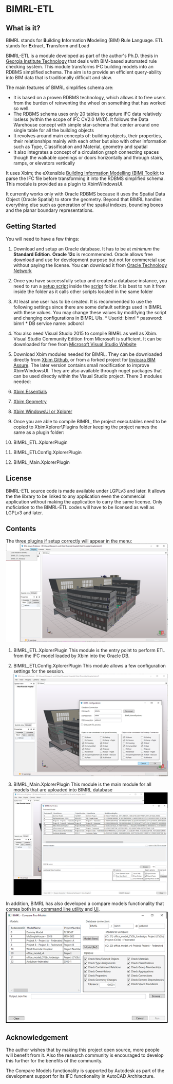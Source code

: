 # BIMRL-ETL
## What is it?
BIMRL stands for **B**uilding **I**nformation **M**odeling (BIM) **R**ule **L**anguage.
ETL stands for **E**xtract, **T**ransform and **L**oad

BIMRL-ETL is a module developed as part of the author's Ph.D. thesis in [Georgia Institute Technology](http://www.gatech.edu) that deals with BIM-based automated rule checking system. This module transforms IFC building models into an RDBMS simplified schema. The aim is to provide an efficient query-ability into BIM data that is traditionally difficult and slow.

The main features of BIMRL simplifies schema are:
* It is based on a proven RDBMS technology, which allows it to free users from the burden of reinventing the wheel on something that has worked so well.
* The RDBMS schema uses only 20 tables to capture IFC data relatively losless (within the scope of IFC CV2.0 MVD). It follows the Data Warehouse concept with simple star-schema that center around one single table for all the building objects
* It revolves around main concepts of: building objects, their properties, their relationships mainly with each other but also with other information such as Type, Classification and Material, geometry and spatial
* It also integrates a concept of a circulation graph connecting spaces though the walkable openings or doors horizontally and through stairs, ramps, or elevators vertically

It uses Xbim; the eXtensible [Building Information Modelling (BIM) Toolkit](https://xbimteam.github.io/) to parse the IFC file before transforming it into the RDBMS simplified schema. This module is provided as a plugin to XbimWindowsUI.

It currently works only with Oracle RDBMS because it uses the Spatial Data Object (Oracle Spatial) to store the geometry. Beyond that BIMRL handles everything else such as generation of the spatial indexes, bounding boxes and the planar boundary representations.

## Getting Started
You will need to have a few things:

1. Download and setup an Oracle database. It has to be at *minimum* the **Standard Edition**. **Oracle 12c** is recommended. Oracle allows free download and use for development purpose but not for commercial use without paying the license. You can download it from [Oracle Technology Network](http://www.oracle.com/technetwork/database/enterprise-edition/downloads/index.html)

  1. Once you have successfully setup and created a database instance, you need to run a [setup script](script/setup.sql) inside the [script](script/) folder. It is best to run it from inside the folder as it calls other scripts located in the same folder
  2. At least one user has to be created. It is recommended to use the following settings since there are some default settings used in BIMRL with these values. You may change these values by modifying the script and changing configurations in BIMRL UIs.
    * Userid: bimrl
    * password: bimrl
    * DB service name: pdborcl

2. You also need Visual Studio 2015 to compile BIMRL as well as Xbim. Visual Studio Community Edition from Microsoft is sufficient. It can be downloaded for free from [Microsoft Visual Studio Website](https://www.visualstudio.com/downloads/)

3. Download Xbim modules needed for BIMRL. They can be downloaded directly from [Xbim Github](https://xbimteam.github.io/), or from a forked project for [Invicara BIM Assure](https://github.com/invicara/). The later version contains small modification to improve XbimWindowsUI. They are also available through nuget packages that can be used directly within the Visual Studio project. There 3 modules needed:
  1. [Xbim Essentials](https://github.com/Invicara/XbimEssentials)
  2. [Xbim Geometry](https://github.com/Invicara/XbimGeometry)
  3. [Xbim WindowsUI or Xplorer](https://github.com/Invicara/XbimWindowsUI)

4. Once you are able to compile BIMRL, the project executables need to be copied to XbimXplorer\Plugins folder keeping the project names the same as a plugin folder:
  1. BIMRL_ETL.XplorerPlugin
  2. BIMRL_ETLConfig.XplorerPlugin
  3. BIMRL_Main.XplorerPlugin

## License
BIMRL-ETL source code is made available under LGPLv3 and later. It allows the the library to be linked to any application even the commercial application without making the application to carry the same license. Only moficiation to the BIMRL-ETL codes will have to be licensed as well as LGPLv3 and later.

## Contents
The three plugins if setup correctly will appear in the menu:
![Xplorer UI with Plugins](ReadmeResources/BIMRLPluginMenu.png)

1. BIMRL_ETL.XplorerPlugin
  This module is the entry point to perform ETL from the IFC model loaded by Xbim into the Oracle DB.

2. BIMRL_ETLConfig.XplorerPlugin
  This module allows a few configuration settings for the session.
![BIMRL-ETL Configuration](ReadmeResources/BIMRLETLConfig.PNG)

3. BIMRL_Main.XplorerPlugin
  This module is the main module for all models that are uploaded into BIMRL database
![BIMRL Main UI](ReadmeResources/BIMRLMainUI.PNG)

In addition, BIMRL has also developed a compare models functionality that comes both in a [command line utility](BIMRLDiffModelsCmd/) and [UI](BIMRLDiffModelsUI/).
![BIMRLDiffModelsUI](ReadmeResources/BIMRLDiffModels.PNG)

## Acknowledgement
The author wishes that by making this project open source, more people will benefit from it. Also the research community is encouraged to develop this further for the benefits of the community.

The Compare Models functionality is supported by Autodesk as part of the development support for its IFC functionality in AutoCAD Architecture.

